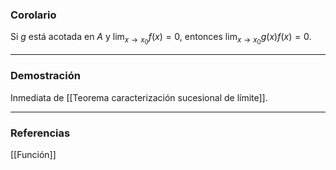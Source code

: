 ### Corolario

Si $g$ está acotada en $A$ y $\lim_{x \to x_0} f(x) = 0$, entonces $\lim_{x \to x_0} g(x)f(x) =0$.

---
### Demostración

Inmediata de [[Teorema caracterización sucesional de límite]].

---
### Referencias

[[Función]]
